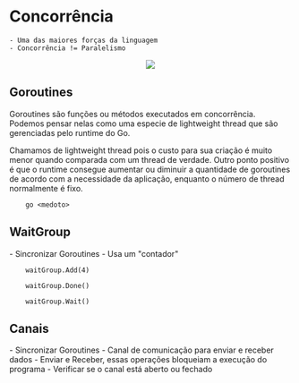 <h1>Concorrência</h1>

    - Uma das maiores forças da linguagem
    - Concorrência != Paralelismo

<p align="center">
    <img src="https://miro.medium.com/max/744/1*kIpwwNMEzEMiknbAVlUZyg.jpeg" 
    />
</p>



<h2>Goroutines</h2>
<p>
    Goroutines são funções ou métodos executados em concorrência. Podemos pensar nelas como uma especie de lightweight thread que são gerenciadas pelo runtime do Go.
</p>

<p>
    Chamamos de lightweight thread pois o custo para sua criação é muito menor quando comparada com um thread de verdade. Outro ponto positivo é que o runtime consegue aumentar ou diminuir a quantidade de goroutines de acordo com a necessidade da aplicação, enquanto o número de thread normalmente é fixo.
</p>

```
    go <medoto>
```

<h2>WaitGroup</h2>
<p>
    - Sincronizar Goroutines
    - Usa um "contador"
</p>

```
    waitGroup.Add(4)

    waitGroup.Done()

    waitGroup.Wait()
```

<h2>Canais</h2>
<p>
    - Sincronizar Goroutines
    - Canal de comunicação para enviar e receber dados
    - Enviar e Receber, essas operações bloqueiam a execução do programa
    - Verificar se o canal está aberto ou fechado
</p>

